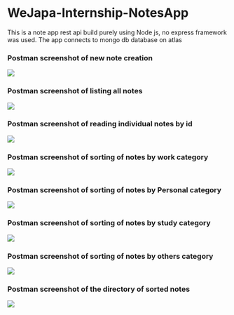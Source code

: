 # WeJapa-Internship-NotesApp

This is a note app rest api build purely using Node js, no express framework was used. The app connects to mongo db database on atlas

### Postman screenshot of new note creation
<img src= "https://res.cloudinary.com/chidibede/image/upload/v1596393592/wejapa/create_new_note.png"></img>

### Postman screenshot of listing all notes
<img src= "https://res.cloudinary.com/chidibede/image/upload/v1596393592/wejapa/get_all_notes.png"></img>

### Postman screenshot of reading individual notes by id
<img src= "https://res.cloudinary.com/chidibede/image/upload/v1596393592/wejapa/read_individual_note.png"></img>

### Postman screenshot of sorting of notes by work category
<img src= "https://res.cloudinary.com/chidibede/image/upload/v1596393593/wejapa/sort_notes_in_directories_work_categories.png"></img>

### Postman screenshot of sorting of notes by Personal category
<img src= "https://res.cloudinary.com/chidibede/image/upload/v1596393593/wejapa/sort_notes_in_directories_personal_categories.png"></img>

### Postman screenshot of sorting of notes by study category
<img src= "https://res.cloudinary.com/chidibede/image/upload/v1596393593/wejapa/sort_notes_in_directories_study_categories.png"></img>

### Postman screenshot of sorting of notes by others category
<img src= "https://res.cloudinary.com/chidibede/image/upload/v1596393592/wejapa/sort_notes_in_directories_others_categories.png"></img>

### Postman screenshot of the directory of sorted notes
<img src= "https://res.cloudinary.com/chidibede/image/upload/v1596393592/wejapa/notes_folder_sorted.png"></img>

